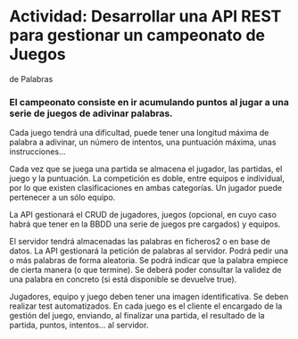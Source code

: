 # Actividad: Desarrollar una API REST para gestionar un campeonato de Juegos
de Palabras
### El campeonato consiste en ir acumulando puntos al jugar a una serie de juegos de adivinar palabras.


Cada juego tendrá una dificultad, puede tener una longitud máxima de palabra a adivinar,
un número de intentos, una puntuación máxima, unas instrucciones...


Cada vez que se juega una partida se almacena el jugador, las partidas, el juego y la puntuación.
La competición es doble, entre equipos e individual, por lo que existen clasificaciones en ambas
categorías. Un jugador puede pertenecer a un sólo equipo.


La API gestionará el CRUD de jugadores, juegos (opcional, en cuyo caso habrá que tener en la
BBDD una serie de juegos pre cargados) y equipos.


El servidor tendrá almacenadas las palabras en ficheros2 o en base de datos. La API gestionará
la petición de palabras al servidor. Podrá pedir una o más palabras de forma aleatoria. Se podrá
indicar que la palabra empiece de cierta manera (o que termine). Se deberá poder consultar la
validez de una palabra en concreto (si está disponible se devuelve true).


Jugadores, equipo y juego deben tener una imagen identificativa. Se deben realizar test automatizados.
En cada juego es el cliente el encargado de la gestión del juego, enviando, al finalizar una partida,
el resultado de la partida, puntos, intentos... al servidor.
